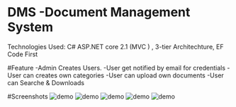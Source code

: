 # DMS -Document Management System

Technologies Used: C# ASP.NET core 2.1 (MVC ) , 3-tier Architechture, EF Code First

#Feature
-Admin Creates Users.
-User get notified by email for credentials
-User can creates own categories
-User can upload own documents
-User can Searche & Downloads

#Screenshots
<img src="DMS/wwwroot/demos/1.png" alt="demo"/>
<img src="DMS/wwwroot/demos/2.png" alt="demo"/>
<img src="DMS/wwwroot/demos/3.png" alt="demo"/>
<img src="DMS/wwwroot/demos/4.png" alt="demo"/>
<img src="DMS/wwwroot/demos/5.png" alt="demo"/>


